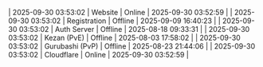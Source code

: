 | 2025-09-30 03:53:02 | Website | Online | 2025-09-30 03:52:59 |
| 2025-09-30 03:53:02 | Registration | Offline | 2025-09-09 16:40:23 |
| 2025-09-30 03:53:02 | Auth Server | Offline | 2025-08-18 09:33:31 |
| 2025-09-30 03:53:02 | Kezan (PvE) | Offline | 2025-08-03 17:58:02 |
| 2025-09-30 03:53:02 | Gurubashi (PvP) | Offline | 2025-08-23 21:44:06 |
| 2025-09-30 03:53:02 | Cloudflare | Online | 2025-09-30 03:52:59 |

